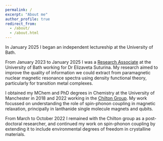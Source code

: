 ```yaml
---
permalink: /
excerpt: "About me"
author_profile: true
redirect_from: 
  - /about/
  - /about.html
---
```


In January 2025 I began an independent lectureship at the University of Bath.

From January 2023 to January 2025 I was a [Research Associate](https://researchportal.bath.ac.uk/en/persons/jon-kragskow) at the University of Bath working for Dr Elizaveta Suturina. My research aimed to improve the quality of information we could extract from paramagnetic nuclear magnetic resonance spectra using density functional theory, particularly for transition metal complexes.

I obtained my MChem and PhD degrees in Chemistry at the University of Manchester in 2018 and 2022 working in the [Chilton Group](https://www.nfchilton.com). My work focussed on understanding the role of spin-phonon coupling in magnetic relaxation, principally in lanthanide single molecule magnets and qubits.

From March to October 2022 I remained with the Chilton group as a post-doctoral researcher, and continued my work on spin-phonon coupling by extending it to include environmental degrees of freedom in crystalline materials.